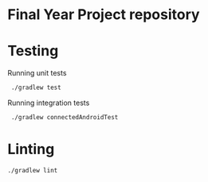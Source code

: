 # Final Year Project repository

# Testing 

Running unit tests
```bash
 ./gradlew test  
```
Running integration tests
```bash
 ./gradlew connectedAndroidTest  
```

# Linting
```bash
./gradlew lint  
```